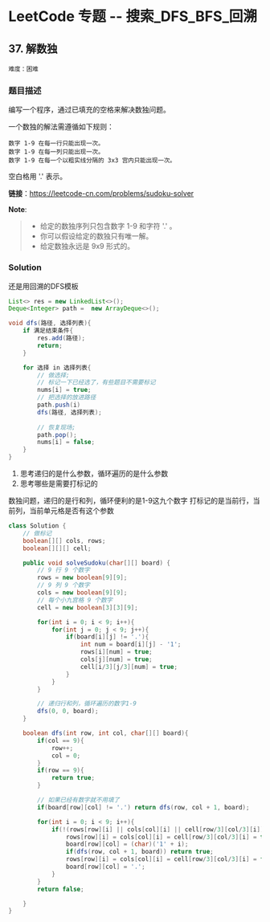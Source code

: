 # LeetCode 专题 -- 搜索_DFS_BFS_回溯

## 37. 解数独



`难度：困难`

### 题目描述

编写一个程序，通过已填充的空格来解决数独问题。

一个数独的解法需遵循如下规则：

    数字 1-9 在每一行只能出现一次。
    数字 1-9 在每一列只能出现一次。
    数字 1-9 在每一个以粗实线分隔的 3x3 宫内只能出现一次。

空白格用 '.' 表示。

**链接**：https://leetcode-cn.com/problems/sudoku-solver

**Note**:

> - 给定的数独序列只包含数字 1-9 和字符 '.' 。
> - 你可以假设给定的数独只有唯一解。
> - 给定数独永远是 9x9 形式的。


### Solution

还是用回溯的DFS模板

```java
List<> res = new LinkedList<>();
Deque<Integer> path =  new ArrayDeque<>();

void dfs(路径, 选择列表){
    if 满足结束条件{
        res.add(路径);
        return;
    }

    for 选择 in 选择列表{
        // 做选择;
        // 标记一下已经选了，有些题目不需要标记
        nums[i] = true;
        // 把选择的放进路径
        path.push(i)
        dfs(路径, 选择列表);
        
        // 恢复现场;
        path.pop();
        nums[i] = false;
    }
}
```

1. 思考递归的是什么参数，循环遍历的是什么参数
2. 思考哪些是需要打标记的

数独问题，递归的是行和列，循环便利的是1-9这九个数字
打标记的是当前行，当前列，当前单元格是否有这个参数

```java
class Solution {
    // 做标记
    boolean[][] cols, rows;
    boolean[][][] cell;

    public void solveSudoku(char[][] board) {
        // 9 行 9 个数字
        rows = new boolean[9][9];
        // 9 列 9 个数字
        cols = new boolean[9][9];
        // 每个小九宫格 9 个数字
        cell = new boolean[3][3][9];

        for(int i = 0; i < 9; i++){
            for(int j = 0; j < 9; j++){
                if(board[i][j] != '.'){
                    int num = board[i][j] - '1';
                    rows[i][num] = true;
                    cols[j][num] = true;
                    cell[i/3][j/3][num] = true;
                }
            }
        }

        // 递归行和列，循环遍历的数字1-9
        dfs(0, 0, board);        
    }

    boolean dfs(int row, int col, char[][] board){
        if(col == 9){
            row++;
            col = 0;
        }
        if(row == 9){
            return true;
        }

        // 如果已经有数字就不用填了
        if(board[row][col] != '.') return dfs(row, col + 1, board);

        for(int i = 0; i < 9; i++){
            if(!(rows[row][i] || cols[col][i] || cell[row/3][col/3][i])){
                rows[row][i] = cols[col][i] = cell[row/3][col/3][i] = true;
                board[row][col] = (char)('1' + i);
                if(dfs(row, col + 1, board)) return true;
                rows[row][i] = cols[col][i] = cell[row/3][col/3][i] = false;
                board[row][col] = '.';
            }
        }
        return false;

    }
}
```
